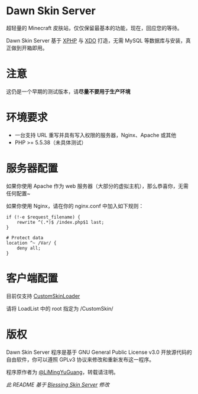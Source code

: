 # Dawn Skin Server

超轻量的 Minecraft 皮肤站，仅仅保留最基本的功能，现在，回应您的等待。

Dawn Skin Server 基于 [XPHP](https://github.com/xtlsoft/XPHP) 与 [XDO](https://github.com/xtlsoft/XDO) 打造，无需 MySQL 等数据库与安装，真正做到开箱即用。

# 注意

这仍是一个早期的测试版本，请**尽量不要用于生产环境**

# 环境要求

- 一台支持 URL 重写并具有写入权限的服务器，Nginx、Apache 或其他
- PHP >= 5.5.38（未具体测试）

# 服务器配置

如果你使用 Apache 作为 web 服务器（大部分的虚拟主机），那么恭喜你，无需任何配置~

如果你使用 Nginx，请在你的 nginx.conf 中加入如下规则：
```
if (!-e $request_filename) {
    rewrite ^(.*)$ /index.php$1 last;
}

# Protect data
location ^~ /Var/ {
    deny all;
}
```

# 客户端配置
目前仅支持 [CustomSkinLoader](https://github.com/xfl03/MCCustomSkinLoader)

请将 LoadList 中的 root 指定为 /CustomSkin/

# 版权

Dawn Skin Server 程序是基于 GNU General Public License v3.0 开放源代码的自由软件，你可以遵照 GPLv3 协议来修改和重新发布这一程序。

程序原作者为 [@LiMingYuGuang](https://emiria.moe/)，转载请注明。

*此 README 基于 [Blessing Skin Server](https://github.com/printempw/blessing-skin-server) 修改*
